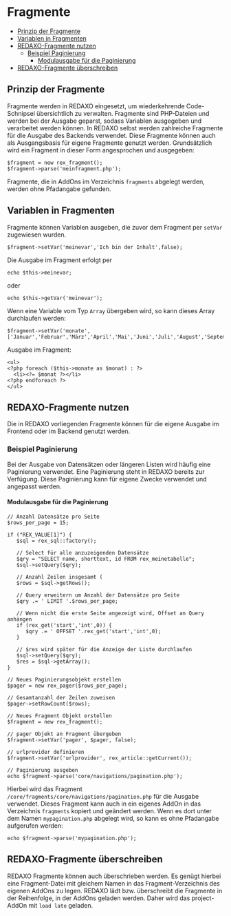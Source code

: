 # Fragmente
- [Prinzip der Fragmente](#prinzip)
- [Variablen in Fragmenten](#variablen)
- [REDAXO-Fragmente nutzen](#fragmente-nutzen)
    - [Beispiel Paginierung](#paginierung)
        - [Modulausgabe für die Paginierung](#ausgabe-paginierung)
- [REDAXO-Fragmente überschreiben](#fragmente-ueberschreiben)

<a name="prinzip"></a>
## Prinzip der Fragmente

Fragmente werden in REDAXO eingesetzt, um wiederkehrende Code-Schnipsel übersichtlich zu verwalten. Fragmente sind PHP-Dateien und werden bei der Ausgabe geparst, sodass Variablen ausgegeben und verarbeitet werden können. In REDAXO selbst werden zahlreiche Fragmente für die Ausgabe des Backends verwendet. Diese Fragmente können auch als Ausgangsbasis für eigene Fragmente genutzt werden. Grundsätzlich wird ein Fragment in dieser Form angesprochen und ausgegeben:

    $fragment = new rex_fragment();
    $fragment->parse('meinfragment.php');
    
Fragmente, die in AddOns im Verzeichnis `fragments` abgelegt werden, werden ohne Pfadangabe gefunden.

<a name="variablen"></a>
## Variablen in Fragmenten

Fragmente können Variablen ausgeben, die zuvor dem Fragment per `setVar` zugewiesen wurden.

    $fragment->setVar('meinevar','Ich bin der Inhalt',false);
    
Die Ausgabe im Fragment erfolgt per

    echo $this->meinevar;
    
oder

    echo $this->getVar('meinevar');
    
Wenn eine Variable vom Typ `Array` übergeben wird, so kann dieses Array durchlaufen werden:

    $fragment->setVar('monate',['Januar','Februar','März','April','Mai','Juni','Juli','August','September','...']);
    
Ausgabe im Fragment:

    <ul>
    <?php foreach ($this->monate as $monat) : ?>
      <li><?= $monat ?></li>
    <?php endforeach ?>
    </ul>

<a name="fragmente-nutzen"></a> 
## REDAXO-Fragmente nutzen

Die in REDAXO vorliegenden Fragmente können für die eigene Ausgabe im Frontend oder im Backend genutzt werden.

<a name="paginierung"></a>
### Beispiel Paginierung

Bei der Ausgabe von Datensätzen oder längeren Listen wird häufig eine Paginierung verwendet. Eine Paginierung steht in REDAXO bereits zur Verfügung. Diese Paginierung kann für eigene Zwecke verwendet und angepasst werden.

<a name="ausgabe-paginierung"></a>
#### Modulausgabe für die Paginierung
    
    // Anzahl Datensätze pro Seite
    $rows_per_page = 15;
    
    if ("REX_VALUE[1]") {
       $sql = rex_sql::factory();
       
       // Select für alle anzuzeigenden Datensätze
       $qry = "SELECT name, shorttext, id FROM rex_meinetabelle";
       $sql->setQuery($qry);
       
       // Anzahl Zeilen insgesamt (
       $rows = $sql->getRows();
       
       // Query erweitern um Anzahl der Datensätze pro Seite
       $qry .= ' LIMIT '.$rows_per_page;
       
       // Wenn nicht die erste Seite angezeigt wird, Offset an Query anhängen
       if (rex_get('start','int',0)) {
          $qry .= ' OFFSET '.rex_get('start','int',0);
       }
       
       // $res wird später für die Anzeige der Liste durchlaufen
       $sql->setQuery($qry);
       $res = $sql->getArray();   
    } 
    
    // Neues Paginierungsobjekt erstellen
    $pager = new rex_pager($rows_per_page);
    
    // Gesamtanzahl der Zeilen zuweisen
    $pager->setRowCount($rows);

    // Neues Fragment Objekt erstellen
    $fragment = new rex_fragment();
    
    // pager Objekt an Fragment übergeben
    $fragment->setVar('pager', $pager, false);
    
    // urlprovider definieren
    $fragment->setVar('urlprovider', rex_article::getCurrent());

    // Paginierung ausgeben
    echo $fragment->parse('core/navigations/pagination.php');

Hierbei wird das Fragment `/core/fragments/core/navigations/pagination.php` für die Ausgabe verwendet. Dieses Fragment kann auch in ein eigenes AddOn in das Verzeichnis `fragments` kopiert und geändert werden. Wenn es dort unter dem Namen `mypagination.php` abgelegt wird, so kann es ohne Pfadangabe aufgerufen werden:

    echo $fragment->parse('mypagination.php');
    
<a name="fragmente-ueberschreiben"></a> 
## REDAXO-Fragmente überschreiben

REDAXO Fragmente können auch überschrieben werden. Es genügt hierbei eine Fragment-Datei mit gleichem Namen in das Fragment-Verzeichnis des eigenen AddOns zu legen. REDAXO lädt bzw. überschreibt die Fragmente in der Reihenfolge, in der AddOns geladen werden. Daher wird das project-AddOn mit `load late` geladen.
